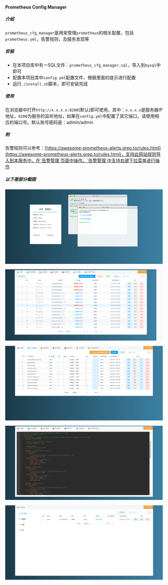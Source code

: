 #### Prometheus Config Manager

##### 介绍

`prometheus_cfg_manager`是用来管理`prometheus`的相关配置，包括`prometheus.yml`，告警规则，及服务发现等

##### 安装

* 在本项目库中有一SQL文件：`prometheus_cfg_manager.sql`，导入到`mysql`中即可
* 配置本项目库中`config.yml`配置文件，根据里面的提示进行配置
* 运行`./install.sh`脚本，即可安装完成

##### 使用

在浏览器中打开`http://x.x.x.x:8200`(默认)即可使用，其中：`x.x.x.x`是服务器IP地址，`8200`为服务的监听地址，如果在`config.yml`中配置了其它端口，请使用相应的端口号。默认账号密码是：admin/admin

##### 附

告警规则可以参考：[https://awesome-prometheus-alerts.grep.to/rules.html](https://awesome-prometheus-alerts.grep.to/rules.html)，支持此网站规则导入到本服务中，在`告警管理`页面中操作。`告警管理`中支持右键下拉菜单进行操作



##### 以下是部分截图

![](https://github.com/leslieDD/prometheus_cfg_manager/blob/master/images/person.png)

![](https://github.com/leslieDD/prometheus_cfg_manager/blob/master/images/ipManager.png)

![](https://github.com/leslieDD/prometheus_cfg_manager/blob/master/images/group.png)

![](https://github.com/leslieDD/prometheus_cfg_manager/blob/master/images/ymlView.png)

![](https://github.com/leslieDD/prometheus_cfg_manager/blob/master/images/admin.png)
